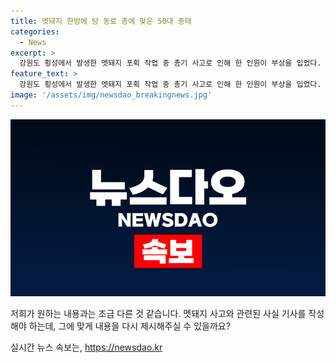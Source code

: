 ```yaml
---
title: 멧돼지 한밤에 탕 동료 총에 맞은 50대 중태
categories:
  - News
excerpt: >
  강원도 횡성에서 발생한 멧돼지 포획 작업 중 총기 사고로 인해 한 인원이 부상을 입었다. A씨가 멧돼지로 오인하여 발포한 결과, 동료 엽사 B씨가 얼굴과 등을 맞았다. B씨는 현재 위중한 상태로 병원에서 치료를 받고 있다. 두 사람은 멧돼지로부터 옥수수밭을 보호하기 위해 활동 중이었으며, 경찰은 A씨에 대해 업무상 과실치사 혐의로 조사 중이다. (단어 수: 88)
feature_text: >
  강원도 횡성에서 발생한 멧돼지 포획 작업 중 총기 사고로 인해 한 인원이 부상을 입었다. A씨가 멧돼지로 오인하여 발포한 결과, 동료 엽사 B씨가 얼굴과 등을 맞았다. B씨는 현재 위중한 상태로 병원에서 치료를 받고 있다. 두 사람은 멧돼지로부터 옥수수밭을 보호하기 위해 활동 중이었으며, 경찰은 A씨에 대해 업무상 과실치사 혐의로 조사 중이다. (단어 수: 88)
image: '/assets/img/newsdao_breakingnews.jpg'
---
```


<p><img src="/assets/img/newsdao_breakingnews.jpg" alt="bookingtag 속보" /></p>

<p>저희가 원하는 내용과는 조금 다른 것 같습니다. 멧돼지 사고와 관련된 사실 기사를 작성해야 하는데, 그에 맞게 내용을 다시 제시해주실 수 있을까요?</p>
실시간 뉴스 속보는, <a href="https://newsdao.kr" rel="dofollow">https://newsdao.kr</a>


